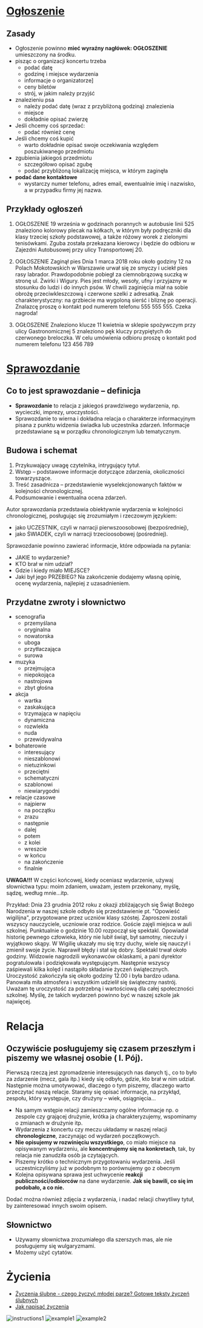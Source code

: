 # [Ogłoszenie](https://www.mjakmama24.pl/edukacja/pomoc-w-nauce/jak-napisac-ogloszenie-aa-Ugjq-RJ7j-1LzA.html)
## Zasady
* Ogłoszenie powinno **mieć wyraźny nagłówek: OGŁOSZENIE** umieszczony na środku.
* pisząc o organizacji koncertu trzeba
  * podać datę
  * godzinę i miejsce wydarzenia
  * informacje o organizatorze]
  * ceny biletów
  * strój, w jakim należy przyjść
* znalezieniu psa
  * należy podać datę (wraz z przybliżoną godziną) znalezienia
  * miejsce
  * dokładnie opisać zwierzę
* Jeśli chcemy coś sprzedać:
  * podać również cenę
* Jeśli chcemy coś kupić
  * warto dokładnie opisać swoje oczekiwania względem poszukiwanego przedmiotu
* zgubienia jakiegoś przedmiotu
  * szczegółowo opisać zgubę
  * podać przybliżoną lokalizację miejsca, w którym zaginęła
* **podać dane kontaktowe**
  * wystarczy numer telefonu, adres email, ewentualnie imię i nazwisko, a w przypadku firmy jej nazwa. 
## Przykłady ogłoszeń

1. OGŁOSZENIE
19 września w godzinach porannych w autobusie linii 525 znaleziono kolorowy plecak na kółkach, w którym były podręczniki dla klasy trzeciej szkoły podstawowej, a także różowy worek z zielonymi tenisówkami. Zguba została przekazana kierowcy i będzie do odbioru w Zajezdni Autobusowej przy ulicy Transportowej 20.

2. OGŁOSZENIE
Zaginął pies
Dnia 1 marca 2018 roku około godziny 12 na Polach Mokotowskich w Warszawie urwał się ze smyczy i uciekł pies rasy labrador. Prawdopodobnie pobiegł za ciemnobrązową suczką w stronę ul. Żwirki i Wigury. Pies jest młody, wesoły, ufny i przyjazny w stosunku do ludzi i do innych psów. W chwili zaginięcia miał na sobie obrożę przeciwkleszczową i czerwone szelki z adresatką. Znak charakterystyczny: na grzbiecie ma wygoloną sierść i bliznę po operacji. Znalazcę proszę o kontakt pod numerem telefonu 555 555 555. Czeka nagroda!

3. OGŁOSZENIE
Znaleziono klucze
11 kwietnia w sklepie spożywczym przy ulicy Gastronomicznej 5 znaleziono pęk kluczy przypiętych do czerwonego breloczka. W celu umówienia odbioru proszę o kontakt pod numerem telefonu 123 456 789

# [Sprawozdanie](https://eszkola.pl/jezyk-polski/sprawozdanie-8983.html)
## Co to jest sprawozdanie – definicja
- **Sprawozdanie** to relacja z jakiegoś prawdziwego wydarzenia, np. wycieczki, imprezy, uroczystości.
- Sprawozdanie to wierna i dokładna relacja o charakterze informacyjnym pisana z punktu widzenia świadka lub uczestnika zdarzeń. Informacje przedstawiane są w porządku chronologicznym lub tematycznym.

## Budowa i schemat
1. Przykuwający uwagę czytelnika, intrygujący tytuł.
2. Wstęp – podstawowe informacje dotyczące zdarzenia, okoliczności towarzyszące.
3. Treść zasadnicza – przedstawienie wyselekcjonowanych faktów w kolejności chronologicznej.
4. Podsumowanie i ewentualna ocena zdarzeń.

Autor sprawozdania przedstawia obiektywnie wydarzenia w kolejności chronologicznej, posługując się zrozumiałym i rzeczowym językiem:
- jako UCZESTNIK, czyli w narracji pierwszoosobowej (bezpośredniej),
- jako ŚWIADEK, czyli w narracji trzecioosobowej (pośredniej).

Sprawozdanie powinno zawierać informacje, które odpowiada na pytania:
- JAKIE to wydarzenie?
- KTO brał w nim udział?
- Gdzie i kiedy miało MIEJSCE?
- Jaki był jego PRZEBIEG?
Na zakończenie dodajemy własną opinię, ocenę wydarzenia, najlepiej z uzasadnieniem.

## Przydatne zwroty i słownictwo
* scenografia
  * przemyślana
  * oryginalna
  * nowatorska
  * uboga
  * przytłaczająca
  * surowa
* muzyka
  * przejmująca
  * niepokojąca
  * nastrojowa
  * zbyt głośna
* akcja
  * wartka
  * zaskakująca
  * trzymająca w napięciu
  * dynamiczna
  * rozwlekła
  * nuda
  * przewidywalna
* bohaterowie
  * interesujący
  * nieszablonowi
  * nietuzinkowi
  * przeciętni
  * schematyczni
  * szablonowi
  * niewiarygodni
* relacje czasowe
  * najpierw
  * na początku
  * zrazu
  * następnie
  * dalej
  * potem
  * z kolei
  * wreszcie
  * w końcu
  * na zakończenie
  * finalnie

**UWAGA!!!**
W części końcowej, kiedy oceniasz wydarzenie, używaj słownictwa typu:
moim zdaniem, uważam, jestem przekonany, myślę, sądzę, według mnie...itp.

Przykład:
Dnia 23 grudnia 2012 roku z okazji zbliżających się Świąt Bożego Narodzenia w naszej szkole odbyło się przedstawienie pt. "Opowieść wigilijna", przygotowane przez uczniów klasy szóstej. Zaproszeni zostali wszyscy nauczyciele, uczniowie oraz rodzice. Goście zajęli miejsca w auli szkolnej. Punktualnie o godzinie 10.00 rozpoczął się spektakl. Opowiadał historię pewnego człowieka, który nie lubił świąt, był samotny, nieczuły i wyjątkowo skąpy. W Wigilię ukazały mu się trzy duchy, wiele się nauczył i zmienił swoje życie. Naprawił błędy i stał się dobry. Spektakl trwał około godziny. Widzowie nagrodzili wykonawców oklaskami, a pani dyrektor pogratulowała i podziękowała występującym. Następnie wszyscy zaśpiewali kilka kolęd i nastąpiło składanie życzeń świątecznych. Uroczystość zakończyła się około godziny 12.00 i była bardzo udana. Panowała miła atmosfera i wszystkim udzielił się świąteczny nastrój. Uważam tę uroczystość za potrzebną i wartościową dla całej społeczności szkolnej. Myślę, że takich wydarzeń powinno być w naszej szkole jak najwięcej.

# Relacja
## Oczywiście **posługujemy się czasem przeszłym i piszemy we własnej osobie ( l. Pój)**.

Pierwszą rzeczą jest zgromadzenie interesujących nas danych tj., co to było za zdarzenie (mecz, gala itp.) kiedy się odbyło, gdzie, kto brał w nim udział. Następnie można umotywować, dlaczego o tym piszemy, dlaczego warto przeczytać naszą relacje. Staramy się opisać informacje, na przykłąd, zespołu, który występuje, czy drużyny – wiek, osiągnięcia…

- Na samym wstępie relacji zamieszczamy ogólne informacje np. o zespole czy grającej drużynie, krótka ja charakteryzujemy, wspominamy o zmianach w drużynie itp.
- Wydarzenia z koncertu czy meczu układamy w naszej relacji **chronologiczne**, zaczynając od wydarzeń początkowych. 
- **Nie opisujemy w rozwinięciu wszystkiego**, co miało miejsce na opisywanym wydarzeniu, ale **koncentrujemy się na konkretach**, tak, by relacja nie zanudziła osób ja czytających. 
- Piszemy krótko o technicznym przygotowaniu wydarzenia. Jeśli uczestniczyliśmy już w podobnym to porównujemy go z obecnym
- Kolejna opisywana sprawa jest uchwycenie **reakcji publiczności/odbiorców** na dane wydarzenie. **Jak się bawili, co się im podobało, a co nie.**

Dodać można również zdjęcia z wydarzenia, i nadać relacji chwytliwy tytuł, by zainteresować innych swoim opisem.

## Słownictwo
- Używamy słownictwa zrozumiałego dla szerszych mas, ale nie posługujemy się wulgaryzmami. 
- Możemy użyć cytatów.

# Życienia
- [Życzenia ślubne - czego życzyć młodej parze? Gotowe teksty życzeń ślubnych](https://polki.pl/slub-i-wesele/organizacja-i-formalnosci,przykladowe-zyczenia-slubne,10050167,artykul.html)
- [Jak napisać życzenia](https://www.ortograf.pl/zasady-pisowni/jak-napisac-zyczenia-schemat)

![instructions1](./zycienia.png)
![example1](./przykład1.png)
![example2](./przykład2.png)
